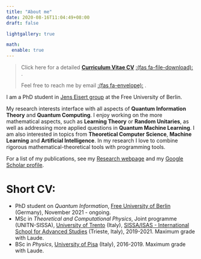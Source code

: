 ```yaml
---
title: "About me"
date: 2020-08-16T11:04:49+08:00
draft: false

lightgallery: true

math:
  enable: true
---
```


>
> Click here for a detailed [**Curriculum Vitae CV**](/documents/CV_AntonioAnnaMele.pdf) [:(fas fa-file-download):](/documents/cv.pdf) .
>
> Feel free to reach me by email [:(fas fa-envelope):](mailto:antoniomele.p@gmail.com) .


I am a PhD student in [Jens Eisert group](https://www.physik.fu-berlin.de/en/einrichtungen/ag/ag-eisert/index.html) at the Free University of Berlin.

My research interests interface with all aspects of **Quantum Information Theory** and **Quantum Computing**.
I enjoy working on the more mathematical aspects, such as **Learning Theory** or **Random Unitaries**, as well as addressing more applied questions in **Quantum Machine Learning**.
I am also interested in topics from **Theoretical Computer Science**, **Machine Learning** and **Artificial Intelligence**.
In my research I love to combine rigorous mathematical-theoretical tools with programming tools. 

For a list of my publications, see my [Research webpage](/research) and my [Google Scholar profile](https://scholar.google.com/citations?user=_kWrHQwAAAAJ&hl=en&oi=sra). 

# Short CV:  
* PhD student on _Quantum Information_, [Free University of Berlin](https://www.physik.fu-berlin.de/en/einrichtungen/ag/ag-eisert/index.html) (Germany), November 2021 - ongoing.
* MSc in _Theoretical and Computational Physics_, Joint programme (UNITN-SISSA), [University of Trento](https://www.unitn.it/en) (Italy), [SISSA/ISAS - International School for Advanced Studies](https://www.sissa.it/) (Trieste, Italy), 2019-2021. Maximum grade with Laude.
* BSc in _Physics_, [University of Pisa](https://www.unipi.it/index.php/english) (Italy), 2016-2019. Maximum grade with Laude.

 
 
